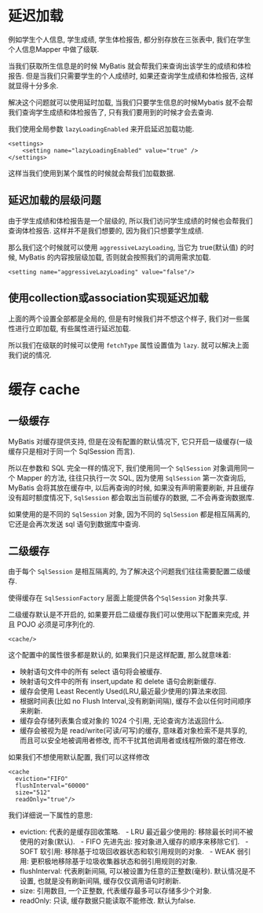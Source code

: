 # 延迟加载

例如学生个人信息, 学生成绩, 学生体检报告, 都分别存放在三张表中, 我们在学生个人信息Mapper 中做了级联. 

当我们获取所生信息是的时候 MyBatis 就会帮我们来查询出该学生的成绩和体检报告. 但是当我们只需要学生的个人成绩时, 如果还查询学生成绩和体检报告, 这样就显得十分多余. 

解决这个问题就可以使用延时加载, 当我们只要学生信息的时候Mybatis 就不会帮我们查询学生成绩和体检报告了, 只有我们要用到的时候才会去查询.

我们使用全局参数 ```lazyLoadingEnabled``` 来开启延迟加载功能.
```
<settings>  
    <setting name="lazyLoadingEnabled" value="true" />  
</settings>  
```
这样当我们使用到某个属性的时候就会帮我们加载数据.

## 延迟加载的层级问题
由于学生成绩和体检报告是一个层级的, 所以我们访问学生成绩的时候也会帮我们查询体检报告. 这样并不是我们想要的, 因为我们只想要学生成绩.

那么我们这个时候就可以使用 ```aggressiveLazyLoading```, 当它为 true(默认值) 的时候, MyBatis 的内容按层级加载, 否则就会按照我们的调用需求加载.
```
<setting name="aggressiveLazyLoading" value="false"/>  
```

## 使用collection或association实现延迟加载
上面的两个设置全部都是全局的, 但是有时候我们并不想这个样子, 我们对一些属性进行立即加载, 有些属性进行延迟加载.

所以我们在级联的时候可以使用 ```fetchType``` 属性设置值为 ```lazy```. 就可以解决上面我们说的情况.

# 缓存 cache
## 一级缓存
MyBatis 对缓存提供支持, 但是在没有配置的默认情况下, 它只开启一级缓存(一级缓存只是相对于同一个 SqlSession 而言).

所以在参数和 SQL 完全一样的情况下, 我们使用同一个 ```SqlSession``` 对象调用同一个 Mapper 的方法, 往往只执行一次 SQL, 因为使用 ```SqlSession``` 第一次查询后, MyBatis 会将其放在缓存中, 以后再查询的时候, 如果没有声明需要刷新, 并且缓存没有超时额度情况下, ```SqlSession``` 都会取出当前缓存的数据, 二不会再查询数据库.

如果使用的是不同的 ```SqlSession``` 对象, 因为不同的 ```SqlSession``` 都是相互隔离的, 它还是会再次发送 sql 语句到数据库中查询.

## 二级缓存
由于每个 ```SqlSession``` 是相互隔离的, 为了解决这个问题我们往往需要配置二级缓存.

使得缓存在 ```SqlSessionFactory``` 层面上能提供各个```SqlSession``` 对象共享.

二级缓存默认是不开启的, 如果要开启二级缓存我们可以使用以下配置来完成, 并且 POJO 必须是可序列化的.
```
<cache/>
```

这个配置中的属性很多都是默认的, 如果我们只是这样配置, 那么就意味着:
 - 映射语句文件中的所有 select 语句将会被缓存.
 - 映射语句文件中的所有 insert,update 和 delete 语句会刷新缓存.
 - 缓存会使用 Least Recently Used(LRU,最近最少使用的)算法来收回.
 - 根据时间表(比如 no Flush Interval,没有刷新间隔), 缓存不会以任何时间顺序来刷新.
 - 缓存会存储列表集合或对象的 1024 个引用, 无论查询方法返回什么.
 - 缓存会被视为是 read/write(可读/可写)的缓存, 意味着对象检索不是共享的, 而且可以安全地被调用者修改, 而不干扰其他调用者或线程所做的潜在修改.

如果我们不想使用默认配置, 我们可以这样修改
```
<cache
  eviction="FIFO"
  flushInterval="60000"
  size="512"
  readOnly="true"/>
```

我们详细说一下属性的意思:
 - eviction: 代表的是缓存回收策略.
   - LRU 最近最少使用的: 移除最长时间不被使用的对象(默认).
   - FIFO 先进先出: 按对象进入缓存的顺序来移除它们.
   - SOFT 软引用: 移除基于垃圾回收器状态和软引用规则的对象.
   - WEAK 弱引用: 更积极地移除基于垃圾收集器状态和弱引用规则的对象.
 - flushInterval: 代表刷新间隔, 可以被设置为任意的正整数(毫秒). 默认情况是不设置, 也就是没有刷新间隔, 缓存仅仅调用语句时刷新.
 - size: 引用数目, 一个正整数, 代表缓存最多可以存储多少个对象.
 - readOnly: 只读, 缓存数据只能读取不能修改. 默认为false.
 








